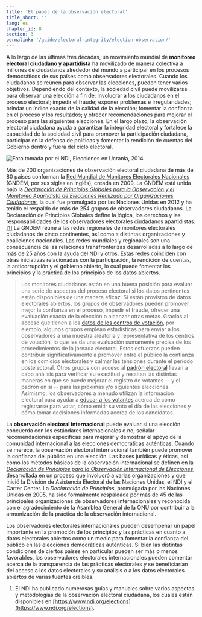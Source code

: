 ```yaml
---
title: 'El papel de la observación electoral'
title_short: ''
lang: es
chapter_id: 8
section: 3
permalink: '/guide/electoral-integrity/election-observation/'
---
```


A lo largo de las últimas tres décadas, un movimiento mundial de **monitoreo electoral ciudadano y apartidista** ha movilizado de manera colectiva a millones de ciudadanos alrededor del mundo a participar en los procesos democráticos de sus países como observadores electorales. Cuando los ciudadanos se reúnen para observar las elecciones, pueden tener varios objetivos. Dependiendo del contexto, la sociedad civil puede movilizarse para observar una elección a fin de: involucrar a los ciudadanos en el proceso electoral; impedir el fraude; exponer problemas e irregularidades; brindar un índice exacto de la calidad de la elección; fomentar la confianza en el proceso y los resultados; y ofrecer recomendaciones para mejorar el proceso para las siguientes elecciones. En el largo plazo, la observación electoral ciudadana ayuda a garantizar la integridad electoral y fortalece la capacidad de la sociedad civil para promover la participación ciudadana, participar en la defensa de políticas y fomentar la rendición de cuentas del Gobierno dentro y fuera del ciclo electoral.

 ![Foto tomada por el NDI, Elecciones en Ucrania, 2014](/images/guide/NDI-Photo-Ukraine-elections-2014.jpg) 

Más de 200 organizaciones de observación electoral ciudadana de más de 80 países conforman la [Red Mundial de Monitores Electorales Nacionales](http://www.gndem.org/es/) (GNDEM, por sus siglas en inglés), creada en 2009. La GNDEM está unida bajo la [_Declaración de Principios Globales para la Observación y el Monitoreo Apartidista de Elecciones Realizado por Organizaciones Ciudadanas_](http://www.gndem.org/es/dogp_sp), la cual fue promulgada por las Naciones Unidas en 2012 y ha tenido el respaldo de más de 254 grupos de observadores ciudadanos. La Declaración de Principios Globales define la lógica, los derechos y las responsabilidades de los observadores electorales ciudadanos apartidistas.[\[1\]](#footnote-1) La GNDEM reúne a las redes regionales de monitores electorales ciudadanos de cinco continentes, así como a distintas organizaciones y coaliciones nacionales. Las redes mundiales y regionales son una consecuencia de las relaciones transfronterizas desarrolladas a lo largo de más de 25 años con la ayuda del NDI y otros. Estas redes coinciden con otras iniciativas relacionadas con la participación, la rendición de cuentas, la anticorrupción y el gobierno abierto, lo cual puede fomentar los principios y la práctica de los principios de los datos abiertos.

> Los monitores ciudadanos están en una buena posición para evaluar una serie de aspectos del proceso electoral si los datos pertinentes están disponibles de una manera eficaz. Si están provistos de datos electorales abiertos, los grupos de observadores pueden promover mejor la confianza en el proceso, impedir el fraude, ofrecer una evaluación exacta de la elección o alcanzar otras metas. Gracias al acceso que tienen a los [datos de los centros de votación](/es/guide/key-categories/polling-stations/), por ejemplo, algunos grupos emplean estadísticas para enviar a los observadores a una muestra aleatoria y representativa de los centros de votación, lo que les da una evaluación sumamente precisa de los procedimientos de la jornada electoral. Estos esfuerzos pueden contribuir significativamente a promover entre el público la confianza en los comicios electorales y calmar las tensiones durante el periodo postelectoral. Otros grupos con acceso al [padrón electoral](/es/guide/key-categories/voter-lists/) llevan a cabo análisis para verificar su exactitud y resaltan las distintas maneras en que se puede mejorar el registro de votantes -- y el padrón en sí -- para las próximas y/o siguientes elecciones. Asimismo, los observadores a menudo utilizan la información electoral para ayudar a [educar a los votantes](/es/guide/key-categories/voter-education/) acerca de cómo registrarse para votar, cómo emitir su voto el día de las elecciones y cómo tomar decisiones informadas acerca de los candidatos.

La **observación electoral internacional** puede evaluar si una elección concuerda con los estándares internacionales o no, señalar recomendaciones específicas para mejorar y demostrar el apoyo de la comunidad internacional a las elecciones democráticas auténticas. Cuando se merece, la observación electoral internacional también puede promover la confianza del público en una elección. Las bases jurídicas y éticas, así como los métodos básicos de la observación internacional se definen en la [_Declaración de Principios para la Observación Internacional de Elecciones_](http://eeas.europa.eu/eueom/missions/2013/paraguay/pdf/code_conduct_es.pdf), desarrollada en un proceso que involucró a varias organizaciones y que inició la División de Asistencia Electoral de las Naciones Unidas, el NDI y el Carter Center. La _Declaración de Principios_, promulgada por las Naciones Unidas en 2005, ha sido formalmente respaldada por más de 45 de las principales organizaciones de observadores internacionales y reconocida con el agradecimiento de la Asamblea General de la ONU por contribuir a la armonización de la práctica de la observación internacional.

Los observadores electorales internacionales pueden desempeñar un papel importante en la promoción de los principios y las prácticas en cuanto a datos electorales abiertos como un medio para fomentar la confianza del público en las elecciones democráticas auténticas. Si bien las distintas condiciones de ciertos países en particular pueden ser más o menos favorables, los observadores electorales internacionales pueden comentar acerca de la transparencia de las prácticas electorales y se beneficiarían del acceso a los datos electorales y su análisis o a los datos electorales abiertos de varias fuentes creíbles.

1.  [](#reference-1)El NDI ha publicado numerosas guías y manuales sobre varios aspectos y metodologías de la observación electoral ciudadana, los cuales están disponibles en [https://www.ndi.org/elections](https://www.ndi.org/elections).
